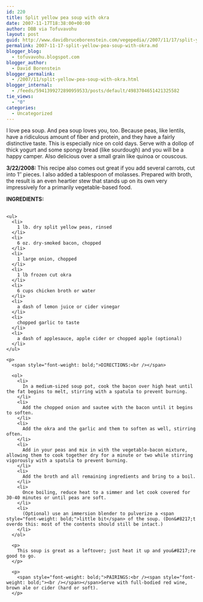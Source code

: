 ```yaml
---
id: 220
title: Split yellow pea soup with okra
date: 2007-11-17T18:38:00+00:00
author: DBB via Tofuvavohu
layout: post
guid: http://www.davidbruceborenstein.com/vegepedia//2007/11/17/split-yellow-pea-soup-with-okra/
permalink: 2007-11-17-split-yellow-pea-soup-with-okra.md
blogger_blog:
  - tofuvavohu.blogspot.com
blogger_author:
  - David Borenstein
blogger_permalink:
  - /2007/11/split-yellow-pea-soup-with-okra.html
blogger_internal:
  - /feeds/5941399272890959533/posts/default/4983704651421325582
tie_views:
  - "0"
categories:
  - Uncategorized
---
```

I love pea soup. And pea soup loves you, too. Because peas, like lentils, have a ridiculous amount of fiber and protein, and they have a fairly distinctive taste. This is especially nice on cold days. Serve with a dollop of thick yogurt and some spongy bread (like sourdough) and you will be a happy camper. Also delicious over a small grain like quinoa or couscous.<span style="font-style: italic;"></p> 

<p>
  </span><span><span style="font-weight: bold;">3/22/2008: </span>This recipe also comes out great if you add several carrots, cut into 1&#8243; pieces. I also added a tablespoon of molasses. Prepared with broth, the result is an even heartier stew that stands up on its own very impressively for a primarily vegetable-based food.</span><span style="font-style: italic;"><span style="font-weight: bold;"></p> 
  
  <p>
    </span></span><span style="font-weight: bold;">INGREDIENTS:<br /><span style="font-weight: bold;"><br /></span></span> 
    
    <ul>
      <li>
        1 lb. dry split yellow peas, rinsed
      </li>
      <li>
        6 oz. dry-smoked bacon, chopped
      </li>
      <li>
        1 large onion, chopped
      </li>
      <li>
        1 lb frozen cut okra
      </li>
      <li>
        6 cups chicken broth or water
      </li>
      <li>
        a dash of lemon juice or cider vinegar
      </li>
      <li>
        chopped garlic to taste
      </li>
      <li>
        a dash of applesauce, apple cider or chopped apple (optional)
      </li>
    </ul>
    
    <p>
      <span style="font-weight: bold;">DIRECTIONS:<br /></span> 
      
      <ol>
        <li>
          In a medium-sized soup pot, cook the bacon over high heat until the fat begins to melt, stirring with a spatula to prevent burning.
        </li>
        <li>
          Add the chopped onion and sautee with the bacon until it begins to soften.
        </li>
        <li>
          Add the okra and the garlic and them to soften as well, stirring often.
        </li>
        <li>
          Add in your peas and mix in with the vegetable-bacon mixture, allowing them to cook together dry for a minute or two while stirring vigorously with a spatula to prevent burning.
        </li>
        <li>
          Add the broth and all remaining ingredients and bring to a boil.
        </li>
        <li>
          Once boiling, reduce heat to a simmer and let cook covered for 30-40 minutes or until peas are soft.
        </li>
        <li>
          (Optional) use an immersion blender to pulverize a <span style="font-weight: bold;">little bit</span> of the soup. (Don&#8217;t overdo this: most of the contents should still be intact.)
        </li>
      </ol>
      
      <p>
        This soup is great as a leftover; just heat it up and you&#8217;re good to go.
      </p>
      
      <p>
        <span style="font-weight: bold;">PAIRINGS:<br /><span style="font-weight: bold;"><br /></span></span>Serve with full-bodied red wine, brown ale or cider (hard or soft).
      </p>